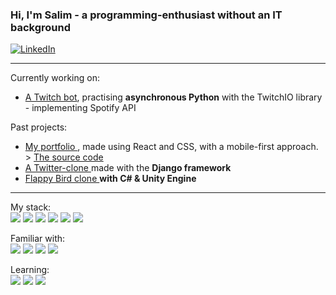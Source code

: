 ### Hi, I'm Salim - a programming-enthusiast without an IT background

<div class=socials>
  <a href="https://www.linkedin.com/in/salim-caliskan-724811273/">
    <img src="https://img.shields.io/badge/LinkedIn-blue?logo=linkedin&logoColor=white&style=for-the-badge"/ alt="LinkedIn">
  </a>
</div>

<hr>

Currently working on: <ul class="current-projects">
                        <li><a href="https://github.com/S-EgeCaliskan/mytwitchbot"> A Twitch bot</a>, practising <strong>asynchronous Python</strong> with the TwitchIO library - implementing Spotify API</li>
                      </ul>
Past projects:  <ul class="past-projects">
                  <li><a href="https://s-egecaliskan.github.io/"> My portfolio </a>, made using React and CSS, with a mobile-first approach. > <a href="https://github.com/S-EgeCaliskan/S-Egecaliskan.github.io/tree/main">The source code </a></strong></li>
                  <li><a href="https://github.com/S-EgeCaliskan/chirper-django"> A Twitter-clone </a>made with the <strong>Django framework</strong></li>
                  <li><a href="https://github.com/S-EgeCaliskan/bouncy-2.0"> Flappy Bird clone </a><strong>with C# & Unity Engine</strong></li>
                </ul>


<hr>

My stack: <br/> 
<img src="https://img.shields.io/badge/-Python-3776AB?logo=python&logoColor=white&style=for-the-badge&logoWidth=30"/> 
<img src="https://img.shields.io/badge/react-61DAFB?logo=react&logoColor=white&style=for-the-badge&logoWidth=30"/>
<img src="https://img.shields.io/badge/-git-F05032?logo=git&logoColor=white&style=for-the-badge&logoWidth=30"/>
<img src="https://img.shields.io/badge/-html-E34F26?logo=html5&logoColor=white&style=for-the-badge&logoWidth=30"/>
<img src="https://img.shields.io/badge/-css3-1572B6?logo=css3&logoColor=white&style=for-the-badge&logoWidth=30"/>
<img src="https://img.shields.io/badge/-javascript-F7DF1E?logo=javascript&logoColor=white&style=for-the-badge&logoWidth=30"/>



Familiar with: <br/>
<img src="https://img.shields.io/badge/-django-092E20?logo=django&logoColor=white&logoWidth=30"/>
<img src="https://img.shields.io/badge/-mysql-4479A1?logo=mysql&logoColor=white&logoWidth=30"/>
<img src="https://img.shields.io/badge/-c%20sharp-239120?logo=csharp&logoColor=white&logoWidth=30"/>
<img src="https://img.shields.io/badge/-bootstrap-7952B3?logo=bootstrap&logoColor=white&logoWidth=30"/>


Learning: <br/>
<img src="https://img.shields.io/badge/-typescript-3178C6?logo=typescript&logoColor=white&logoWidth=30"/>
<img src="https://img.shields.io/badge/-node.js-339933?logo=node.js&logoColor=white&logoWidth=30"/>
<img src="https://img.shields.io/badge/-express-000000?logo=express&logoColor=white&logoWidth=30"/>
